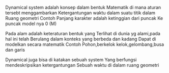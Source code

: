 Dynamical system adalah konsep dalam bentuk
Matematik di mana aturan tersebt menggambarkan
Ketergantungan waktu dalam suatu titik dalam
Ruang geometri
Contoh
Panjang karakter adalah ketinggian dari puncak
Ke puncak model nya 0 (M)

Pada alam adalah keteraturan bentuk yang
Terlihat di dunia yg alami,pada hal ini telah
Berulang dalam konteks yang berbeda dan kadang
Dapat di modelkan secara matematik
Contoh 
Pohon,berkelok kelok,gelombang,busa dan garis

Dynamical juga bisa di katakan sebuah system
Yang berfungsi mendeskripsikan ketergantungan 
Sebuah waktu di dalam ruang geometri
